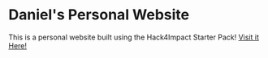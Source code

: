 # Daniel's Personal Website
This is a personal website built using the Hack4Impact Starter Pack!
<You can add any description you want here.>
[Visit it Here!](https://DannyAM2027.github.io/index.html) 
